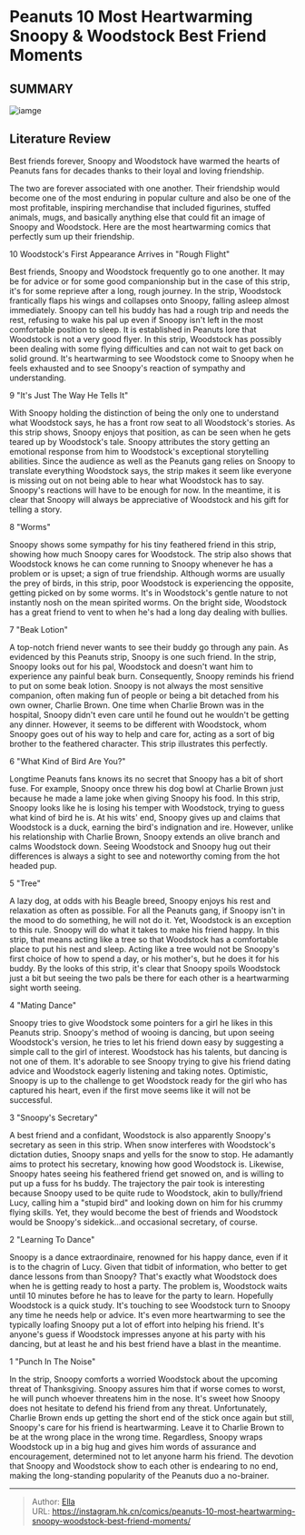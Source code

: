 # Peanuts 10 Most Heartwarming Snoopy &amp; Woodstock Best Friend Moments


## SUMMARY 

![iamge](https://static1.srcdn.com/wordpress/wp-content/uploads/2023/09/collage-maker-13-sep-2023-01-33-pm-5571.jpg)

## Literature Review

Best friends forever, Snoopy and Woodstock have warmed the hearts of Peanuts fans for decades thanks to their loyal and loving friendship.





The two are forever associated with one another. Their friendship would become one of the most enduring in popular culture and also be one of the most profitable, inspiring merchandise that included figurines, stuffed animals, mugs, and basically anything else that could fit an image of Snoopy and Woodstock. Here are the most heartwarming comics that perfectly sum up their friendship.









 








 10  Woodstock&#39;s First Appearance Arrives in &#34;Rough Flight&#34; 
        

Best friends, Snoopy and Woodstock frequently go to one another. It may be for advice or for some good companionship but in the case of this strip, it&#39;s for some reprieve after a long, rough journey. In the strip, Woodstock frantically flaps his wings and collapses onto Snoopy, falling asleep almost immediately. Snoopy can tell his buddy has had a rough trip and needs the rest, refusing to wake his pal up even if Snoopy isn&#39;t left in the most comfortable posltion to sleep.
It is established in Peanuts lore that Woodstock is not a very good flyer. In this strip, Woodstock has possibly been dealing with some flying difficulties and can not wait to get back on solid ground. It&#39;s heartwarming to see Woodstock come to Snoopy when he feels exhausted and to see Snoopy&#39;s reaction of sympathy and understanding.





 9  &#34;It&#39;s Just The Way He Tells It&#34; 
        

With Snoopy holding the distinction of being the only one to understand what Woodstock says, he has a front row seat to all Woodstock&#39;s stories. As this strip shows, Snoopy enjoys that position, as can be seen when he gets teared up by Woodstock&#39;s tale. Snoopy attributes the story getting an emotional response from him to Woodstock&#39;s exceptional storytelling abilities.
Since the audience as well as the Peanuts gang relies on Snoopy to translate everything Woodstock says, the strip makes it seem like everyone is missing out on not being able to hear what Woodstock has to say. Snoopy&#39;s reactions will have to be enough for now. In the meantime, it is clear that Snoopy will always be appreciative of Woodstock and his gift for telling a story.





 8  &#34;Worms&#34; 
        

Snoopy shows some sympathy for his tiny feathered friend in this strip, showing how much Snoopy cares for Woodstock. The strip also shows that Woodstock knows he can come running to Snoopy whenever he has a problem or is upset; a sign of true friendship.
Although worms are usually the prey of birds, in this strip, poor Woodstock is experiencing the opposite, getting picked on by some worms. It&#39;s in Woodstock&#39;s gentle nature to not instantly nosh on the mean spirited worms. On the bright side, Woodstock has a great friend to vent to when he&#39;s had a long day dealing with bullies.





 7  &#34;Beak Lotion&#34; 
        

A top-notch friend never wants to see their buddy go through any pain. As evidenced by this Peanuts strip, Snoopy is one such friend. In the strip, Snoopy looks out for his pal, Woodstock and doesn&#39;t want him to experience any painful beak burn. Consequently, Snoopy reminds his friend to put on some beak lotion.
Snoopy is not always the most sensitive companion, often making fun of people or being a bit detached from his own owner, Charlie Brown. One time when Charlie Brown was in the hospital, Snoopy didn&#39;t even care until he found out he wouldn&#39;t be getting any dinner. However, it seems to be different with Woodstock, whom Snoopy goes out of his way to help and care for, acting as a sort of big brother to the feathered character. This strip illustrates this perfectly.





 6  &#34;What Kind of Bird Are You?&#34; 
        

Longtime Peanuts fans knows its no secret that Snoopy has a bit of short fuse. For example, Snoopy once threw his dog bowl at Charlie Brown just because he made a lame joke when giving Snoopy his food. In this strip, Snoopy looks like he is losing his temper with Woodstock, trying to guess what kind of bird he is.
At his wits&#39; end, Snoopy gives up and claims that Woodstock is a duck, earning the bird&#39;s indignation and ire. However, unlike his relationship with Charlie Brown, Snoopy extends an olive branch and calms Woodstock down. Seeing Woodstock and Snoopy hug out their differences is always a sight to see and noteworthy coming from the hot headed pup.





 5  &#34;Tree&#34; 
        

A lazy dog, at odds with his Beagle breed, Snoopy enjoys his rest and relaxation as often as possible. For all the Peanuts gang, if Snoopy isn&#39;t in the mood to do something, he will not do it. Yet, Woodstock is an exception to this rule. Snoopy will do what it takes to make his friend happy.
In this strip, that means acting like a tree so that Woodstock has a comfortable place to put his nest and sleep. Acting like a tree would not be Snoopy&#39;s first choice of how to spend a day, or his mother&#39;s, but he does it for his buddy. By the looks of this strip, it&#39;s clear that Snoopy spoils Woodstock just a bit but seeing the two pals be there for each other is a heartwarming sight worth seeing.





 4  &#34;Mating Dance&#34; 
        

Snoopy tries to give Woodstock some pointers for a girl he likes in this Peanuts strip. Snoopy&#39;s method of wooing is dancing, but upon seeing Woodstock&#39;s version, he tries to let his friend down easy by suggesting a simple call to the girl of interest. Woodstock has his talents, but dancing is not one of them.
It&#39;s adorable to see Snoopy trying to give his friend dating advice and Woodstock eagerly listening and taking notes. Optimistic, Snoopy is up to the challenge to get Woodstock ready for the girl who has captured his heart, even if the first move seems like it will not be successful.





 3  &#34;Snoopy&#39;s Secretary&#34; 
        

A best friend and a confidant, Woodstock is also apparently Snoopy&#39;s secretary as seen in this strip. When snow interferes with Woodstock&#39;s dictation duties, Snoopy snaps and yells for the snow to stop. He adamantly aims to protect his secretary, knowing how good Woodstock is.
Likewise, Snoopy hates seeing his feathered friend get snowed on, and is willing to put up a fuss for hs buddy. The trajectory the pair took is interesting because Snoopy used to be quite rude to Woodstock, akin to bully/friend Lucy, calling him a &#34;stupid bird&#34; and looking down on him for his crummy flying skills. Yet, they would become the best of friends and Woodstock would be Snoopy&#39;s sidekick...and occasional secretary, of course.





 2  &#34;Learning To Dance&#34; 
        

Snoopy is a dance extraordinaire, renowned for his happy dance, even if it is to the chagrin of Lucy. Given that tidbit of information, who better to get dance lessons from than Snoopy? That&#39;s exactly what Woodstock does when he is getting ready to host a party. The problem is, Woodstock waits until 10 minutes before he has to leave for the party to learn. Hopefully Woodstock is a quick study.
It&#39;s touching to see Woodstock turn to Snoopy any time he needs help or advice. It&#39;s even more heartwarming to see the typically loafing Snoopy put a lot of effort into helping his friend. It&#39;s anyone&#39;s guess if Woodstock impresses anyone at his party with his dancing, but at least he and his best friend have a blast in the meantime.





 1  &#34;Punch In The Noise&#34; 
        

In the strip, Snoopy comforts a worried Woodstock about the upcoming threat of Thanksgiving. Snoopy assures him that if worse comes to worst, he will punch whoever threatens him in the nose. It&#39;s sweet how Snoopy does not hesitate to defend his friend from any threat. Unfortunately, Charlie Brown ends up getting the short end of the stick once again but still, Snoopy&#39;s care for his friend is heartwarming.
Leave it to Charlie Brown to be at the wrong place in the wrong time. Regardless, Snoopy wraps Woodstock up in a big hug and gives him words of assurance and encouragement, determined not to let anyone harm his friend. The devotion that Snoopy and Woodstock show to each other is endearing to no end, making the long-standing popularity of the Peanuts duo a no-brainer.

---

> Author: [Ella](https://instagram.hk.cn/)  
> URL: https://instagram.hk.cn/comics/peanuts-10-most-heartwarming-snoopy-woodstock-best-friend-moments/  

